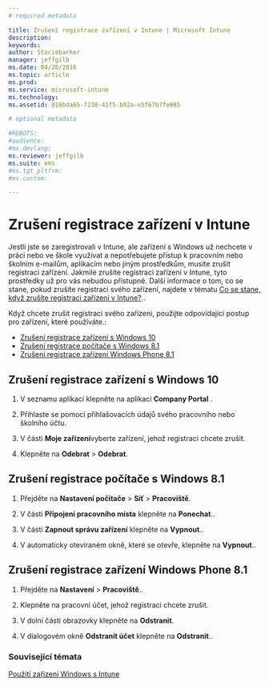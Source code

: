 ```yaml
---
# required metadata

title: Zrušení registrace zařízení v Intune | Microsoft Intune
description:
keywords:
author: Staciebarker
manager: jeffgilb
ms.date: 04/28/2016
ms.topic: article
ms.prod:
ms.service: microsoft-intune
ms.technology:
ms.assetid: 018bda65-7238-41f5-b92a-e5f67b7fe085

# optional metadata

#ROBOTS:
#audience:
#ms.devlang:
ms.reviewer: jeffgilb
ms.suite: ems
#ms.tgt_pltfrm:
#ms.custom:

---
```



# Zrušení registrace zařízení v Intune

Jestli jste se zaregistrovali v Intune, ale zařízení s Windows už nechcete v práci nebo ve škole využívat a nepotřebujete přístup k pracovním nebo školním e-mailům, aplikacím nebo jiným prostředkům, musíte zrušit registraci zařízení.   Jakmile zrušíte registraci zařízení v Intune, tyto prostředky už pro vás nebudou přístupné. Další informace o tom, co se stane, pokud zrušíte registraci svého zařízení, najdete v tématu [Co se stane, když zrušíte registraci zařízení v Intune?](what-happens-if-you-unenroll-your-device-from-intune-windows.md)..

Když chcete zrušit registraci svého zařízení, použijte odpovídající postup pro zařízení, které používáte.:

-   [Zrušení registrace zařízení s Windows 10](#unenroll-your-windows-10-device)
-   [Zrušení registrace počítače s Windows 8.1](#unenroll-your-windows-8-1-computer)
-   [Zrušení registrace zařízení Windows Phone 8.1](#unenroll-your-windows-phone-8-1-device)

## Zrušení registrace zařízení s Windows 10

1.  V seznamu aplikací klepněte na aplikaci **Company Portal** .

2.  Přihlaste se pomocí přihlašovacích údajů svého pracovního nebo školního účtu.

3.  V části **Moje zařízení**vyberte zařízení, jehož registraci chcete zrušit.

4.  Klepněte na **Odebrat** &gt; **Odebrat**.

## Zrušení registrace počítače s Windows 8.1

1.  Přejděte na **Nastavení počítače** &gt; **Síť** &gt; **Pracoviště**.

2.  V části **Připojení pracovního místa** klepněte na **Ponechat**..

3.  V části **Zapnout správu zařízení** klepněte na **Vypnout**..

4.  V automaticky otevíraném okně, které se otevře, klepněte na **Vypnout**..

## Zrušení registrace zařízení Windows Phone 8.1

1.  Přejděte na **Nastavení** &gt; **Pracoviště**..

2.  Klepněte na pracovní účet, jehož registraci chcete zrušit.

3.  V dolní části obrazovky klepněte na **Odstranit**.

4.  V dialogovém okně **Odstranit účet** klepněte na **Odstranit**..

### Související témata
[Použití zařízení Windows s Intune](using-your-windows-device-with-intune.md)

<!--HONumber=May16_HO1-->


